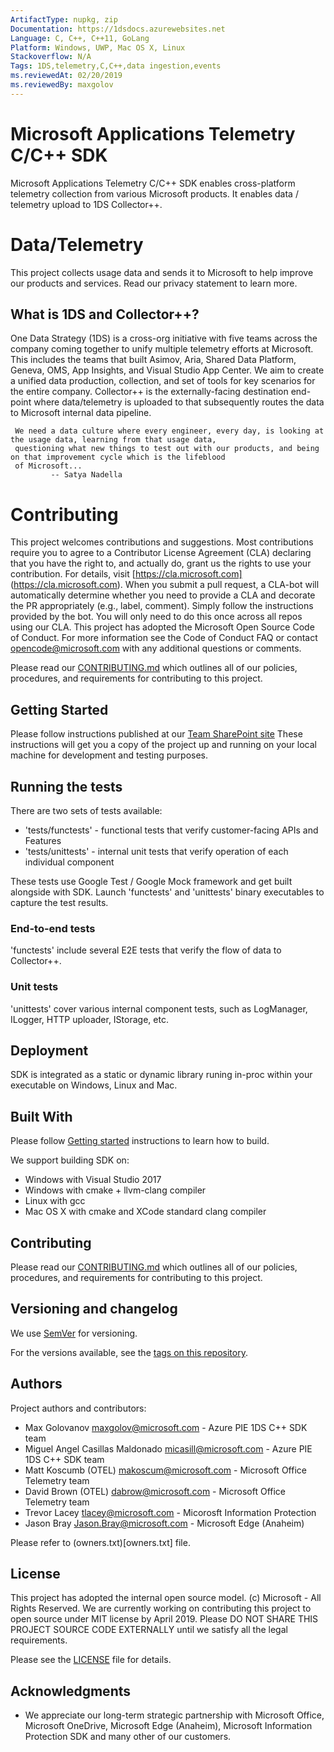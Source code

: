 ```yaml
---
ArtifactType: nupkg, zip
Documentation: https://1dsdocs.azurewebsites.net
Language: C, C++, C++11, GoLang
Platform: Windows, UWP, Mac OS X, Linux
Stackoverflow: N/A
Tags: 1DS,telemetry,C,C++,data ingestion,events
ms.reviewedAt: 02/20/2019
ms.reviewedBy: maxgolov
---
```


# Microsoft Applications Telemetry C/C++ SDK

Microsoft Applications Telemetry C/C++ SDK enables cross-platform telemetry collection from various Microsoft products.
It enables data / telemetry upload to 1DS Collector++. 

# Data/Telemetry

This project collects usage data and sends it to Microsoft to help improve our products and services.
Read our privacy statement to learn more.

## What is 1DS and Collector++?

One Data Strategy (1DS) is a cross-org initiative with five teams across the company coming together to unify multiple
telemetry efforts at Microsoft. This includes the teams that built Asimov, Aria, Shared Data Platform, Geneva, OMS, App
Insights, and Visual Studio App Center. We aim to create a unified data production, collection, and set of tools for key
scenarios for the entire company. Collector++ is the externally-facing destination end-point where data/telemetry is
uploaded to that subsequently routes the data to Microsoft internal data pipeline.


```
 We need a data culture where every engineer, every day, is looking at the usage data, learning from that usage data,
 questioning what new things to test out with our products, and being on that improvement cycle which is the lifeblood
 of Microsoft...
         -- Satya Nadella
```

# Contributing

This project welcomes contributions and suggestions. Most contributions require you to agree to a Contributor License
Agreement (CLA) declaring that you have the right to, and actually do, grant us the rights to use your contribution.
For details, visit [https://cla.microsoft.com] (https://cla.microsoft.com). When you submit a pull request, a CLA-bot
will automatically determine whether you need to provide a CLA and decorate the PR appropriately (e.g., label, comment).
Simply follow the instructions provided by the bot. You will only need to do this once across all repos using our CLA.
This project has adopted the Microsoft Open Source Code of Conduct. For more information see the Code of Conduct FAQ
or contact opencode@microsoft.com with any additional questions or comments.

Please read our [CONTRIBUTING.md](CONTRIBUTING.md) which outlines all of our policies, procedures, and requirements for
contributing to this project.

## Getting Started

Please follow instructions published at our [Team SharePoint site](https://microsoft.sharepoint.com/teams/1ds.sdk.cpp/SitePages/Home.aspx)
These instructions will get you a copy of the project up and running on your local machine for development and testing purposes.

## Running the tests

There are two sets of tests available:
* 'tests/functests' - functional tests that verify customer-facing APIs and Features
* 'tests/unittests' - internal unit tests that verify operation of each individual component

These tests use Google Test / Google Mock framework and get built alongside with SDK.
Launch 'functests' and 'unittests' binary executables to capture the test results.

### End-to-end tests

'functests' include several E2E tests that verify the flow of data to Collector++.

### Unit tests

'unittests' cover various internal component tests, such as LogManager, ILogger, HTTP uploader, IStorage, etc.

## Deployment

SDK is integrated as a static or dynamic library runing in-proc within your executable on Windows, Linux and Mac.

## Built With

Please follow [Getting started](https://microsoft.sharepoint.com/teams/1ds.sdk.cpp/SitePages/Home.aspx) instructions to learn how to build.

We support building SDK on:
* Windows with Visual Studio 2017
* Windows with cmake + llvm-clang compiler
* Linux with gcc
* Mac OS X with cmake and XCode standard clang compiler

## Contributing

Please read our [CONTRIBUTING.md](CONTRIBUTING.md) which outlines all of our policies, procedures, and requirements for contributing to this project.

## Versioning and changelog

We use [SemVer](http://semver.org/) for versioning.

For the versions available, see the [tags on this repository](https://msasg.visualstudio.com/Shared%20Data/_git/Aria.SDK.Cpp/tags).

## Authors

Project authors and contributors:

* Max Golovanov <maxgolov@microsoft.com> - Azure PIE 1DS C++ SDK team
* Miguel Angel Casillas Maldonado <micasill@microsoft.com> - Azure PIE 1DS C++ SDK team
* Matt Koscumb (OTEL) <makoscum@microsoft.com> - Microsoft Office Telemetry team
* David Brown (OTEL) <dabrow@microsoft.com> - Microsoft Office Telemetry team
* Trevor Lacey <tlacey@microsoft.com> - Micorosft Information Protection
* Jason Bray <Jason.Bray@microsoft.com> - Microsoft Edge (Anaheim)


Please refer to (owners.txt)[owners.txt] file.

## License

This project has adopted the internal open source model. (c) Microsoft - All Rights Reserved.
We are currently working on contributing this project to open source under MIT license by April 2019.
Please DO NOT SHARE THIS PROJECT SOURCE CODE EXTERNALLY until we satisfy all the legal requirements.

Please see the [LICENSE](LICENSE) file for details.

## Acknowledgments

* We appreciate our long-term strategic partnership with Microsoft Office, Microsoft OneDrive, Microsoft Edge (Anaheim), Microsoft Information Protection SDK and many other of our customers.
